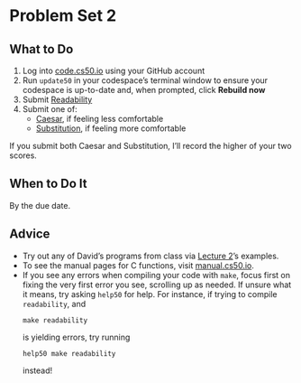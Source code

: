 # Problem Set 2

## What to Do

1. Log into [code.cs50.io](https://code.cs50.io/) using your GitHub account
2. Run `update50` in your codespace’s terminal window to ensure your codespace is up-to-date and, when prompted, click **Rebuild now**
3. Submit [Readability](readability.md)
4. Submit one of:
	* [Caesar](caesar.md), if feeling less comfortable
	* [Substitution](substitution.md), if feeling more comfortable
	
If you submit both Caesar and Substitution, I’ll record the higher of your two scores.

## When to Do It

By the due date.

## Advice

* Try out any of David’s programs from class via [Lecture 2](...index.md)’s examples.
* To see the manual pages for C functions, visit [manual.cs50.io](https://manual.cs50.io/).
* If you see any errors when compiling your code with `make`, focus first on fixing the very first error you see, scrolling up as needed. If unsure what it means, try asking `help50` for help. For instance, if trying to compile `readability`, and
	```
	make readability
	```
	is yielding errors, try running
	```
	help50 make readability
	```
	instead!